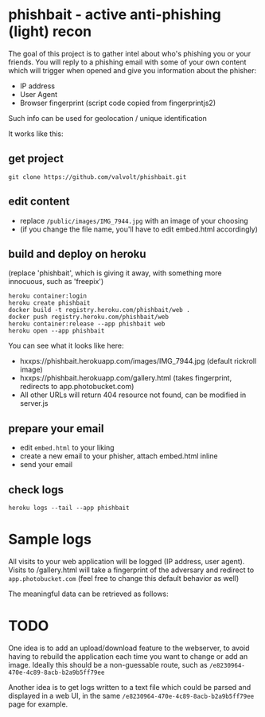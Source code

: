 # phishbait - active anti-phishing (light) recon

The goal of this project is to gather intel about who's phishing you or your friends.
You will reply to a phishing email with some of your own content which will trigger when opened and give you information about the phisher:

- IP address
- User Agent
- Browser fingerprint (script code copied from fingerprintjs2)

Such info can be used for geolocation / unique identification

It works like this:

## get project
```git clone https://github.com/valvolt/phishbait.git```

## edit content
- replace ```/public/images/IMG_7944.jpg``` with an image of your choosing
- (if you change the file name, you'll have to edit embed.html accordingly)

## build and deploy on heroku
(replace 'phishbait', which is giving it away, with something more innocuous, such as 'freepix')
```heroku login
heroku container:login
heroku create phishbait
docker build -t registry.heroku.com/phishbait/web .
docker push registry.heroku.com/phishbait/web
heroku container:release --app phishbait web
heroku open --app phishbait
```

You can see what it looks like here:
- hxxps://phishbait.herokuapp.com/images/IMG_7944.jpg (default rickroll image)
- hxxps://phishbait.herokuapp.com/gallery.html (takes fingerprint, redirects to app.photobucket.com)
- All other URLs will return 404 resource not found, can be modified in server.js

## prepare your email
- edit ```embed.html``` to your liking
- create a new email to your phisher, attach embed.html inline
- send your email

## check logs
```heroku logs --tail --app phishbait```

# Sample logs

All visits to your web application will be logged (IP address, user agent). Visits to /gallery.html will take a fingerprint of the adversary and redirect to ```app.photobucket.com``` (feel free to change this default behavior as well)

The meaningful data can be retrieved as follows:

# TODO

One idea is to add an upload/download feature to the webserver, to avoid having to rebuild the application each time you want to change or add an image. Ideally this should be a non-guessable route, such as ```/e8230964-470e-4c89-8acb-b2a9b5ff79ee```

Another idea is to get logs written to a text file which could be parsed and displayed in a web UI, in the same ```/e8230964-470e-4c89-8acb-b2a9b5ff79ee``` page for example.
